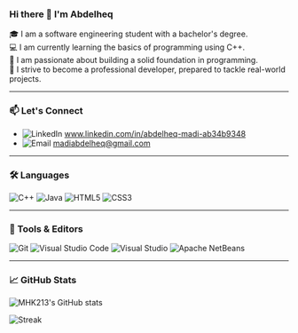 ### Hi there 👋 I'm Abdelheq

🎓 I am a software engineering student with a bachelor's degree.<br>
💻 I am currently learning the basics of programming using C++.<br>
🧠 I am passionate about building a solid foundation in programming.<br>
🚀 I strive to become a professional developer, prepared to tackle real-world projects.<br>

---

### 📫 Let's Connect
- ![LinkedIn](https://img.shields.io/badge/-LinkedIn-blue?style=flat-square&logo=linkedin&logoColor=white) www.linkedin.com/in/abdelheq-madi-ab34b9348 <br>
- ![Email](https://img.shields.io/badge/-Email-D14836?style=flat-square&logo=gmail&logoColor=white) madiabdelheq@gmail.com <br>

---

### 🛠️ Languages
![C++](https://img.shields.io/badge/-C++-00599C?style=flat-square&logo=c%2b%2b&logoColor=white)
![Java](https://img.shields.io/badge/-Java-007396?style=flat-square&logo=java&logoColor=white)
![HTML5](https://img.shields.io/badge/-HTML5-E34F26?style=flat-square&logo=html5&logoColor=white)
![CSS3](https://img.shields.io/badge/-CSS3-1572B6?style=flat-square&logo=css3&logoColor=white)

---

### 🧰 Tools & Editors
![Git](https://img.shields.io/badge/-Git-F05032?style=flat-square&logo=git&logoColor=white)
![Visual Studio Code](https://img.shields.io/badge/-VS%20Code-007ACC?style=flat-square&logo=visual-studio-code&logoColor=white)
![Visual Studio](https://img.shields.io/badge/-Visual%20Studio-5C2D91?style=flat-square&logo=visual-studio&logoColor=white)
![Apache NetBeans](https://img.shields.io/badge/-NetBeans-1B6AC6?style=flat-square&logo=apachenetbeanside&logoColor=white)

---

### 📈 GitHub Stats
![MHK213's GitHub stats](https://github-readme-stats.vercel.app/api?username=MHK213&show_icons=true&hide_title=true&theme=default) <br>


![Streak](https://github-readme-streak-stats.herokuapp.com/?user=MHK213&theme=default) <br>
